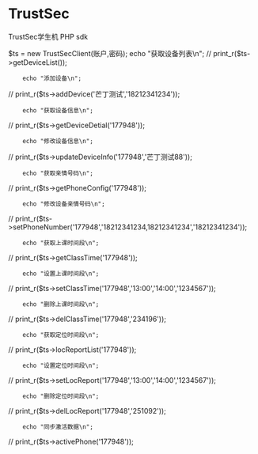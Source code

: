 # TrustSec
TrustSec学生机 PHP sdk

$ts = new TrustSecClient(账户,密码);
        echo "获取设备列表\n";
//        print_r($ts->getDeviceList());

        echo "添加设备\n";
//        print_r($ts->addDevice('芒丁测试','18212341234'));

        echo "获取设备信息\n";
//        print_r($ts->getDeviceDetial('177948'));

        echo "修改设备信息\n";
//        print_r($ts->updateDeviceInfo('177948','芒丁测试88'));

        echo "获取亲情号码\n";
//        print_r($ts->getPhoneConfig('177948'));

        echo "修改设备亲情号码\n";
//        print_r($ts->setPhoneNumber('177948','18212341234,18212341234','18212341234'));


        echo "获取上课时间段\n";
//        print_r($ts->getClassTime('177948'));

        echo "设置上课时间段\n";
//        print_r($ts->setClassTime('177948','13:00','14:00','1234567'));

        echo "删除上课时间段\n";
//        print_r($ts->delClassTime('177948','234196'));


        echo "获取定位时间段\n";
//        print_r($ts->locReportList('177948'));

        echo "设置定位时间段\n";
//        print_r($ts->setLocReport('177948','13:00','14:00','1234567'));

        echo "删除定位时间段\n";
//        print_r($ts->delLocReport('177948','251092'));

        echo "同步激活数据\n";
//        print_r($ts->activePhone('177948'));
